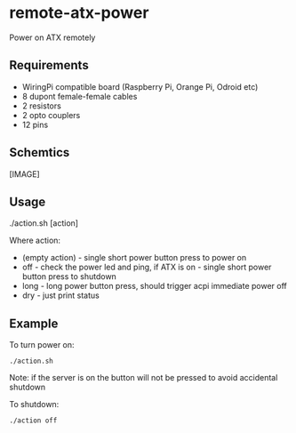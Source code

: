 # remote-atx-power
Power on ATX remotely


## Requirements

* WiringPi compatible board (Raspberry Pi, Orange Pi, Odroid etc)
* 8 dupont female-female cables
* 2 resistors 
* 2 opto couplers
* 12 pins


## Schemtics

[IMAGE]

## Usage

./action.sh [action]

Where action:

* (empty action) - single short power button press to power on
* off - check the power led and ping, if ATX is on - single short power button press to shutdown
* long - long power button press, should trigger acpi immediate power off
* dry - just print status

## Example

To turn power on:

`./action.sh`

Note: if the server is on the button will not be pressed to avoid accidental shutdown

To shutdown:

`./action off`

